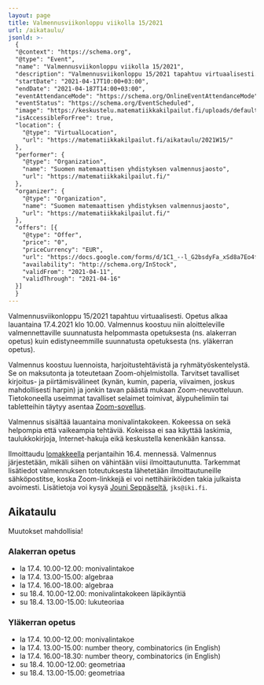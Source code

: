 ```yaml
---
layout: page
title: Valmennusviikonloppu viikolla 15/2021
url: /aikataulu/
jsonld: >-
  {
  "@context": "https://schema.org",
  "@type": "Event",
  "name": "Valmennusviikonloppu viikolla 15/2021",
  "description": "Valmennusviikonloppu 15/2021 tapahtuu virtuaalisesti. Tilaisuus alkaa lauantaina 17.4.2021 klo 10.00 ja jatkuu sunnuntaina. Valmennus on maksutonta.",
  "startDate": "2021-04-17T10:00+03:00",
  "endDate": "2021-04-187T14:00+03:00",
  "eventAttendanceMode": "https://schema.org/OnlineEventAttendanceMode",
  "eventStatus": "https://schema.org/EventScheduled",
  "image": "https://keskustelu.matematiikkakilpailut.fi/uploads/default/original/1X/903d26f2a2a48285467275e06546a35b2f203482.png",
  "isAccessibleForFree": true,
  "location": {
    "@type": "VirtualLocation",
    "url": "https://matematiikkakilpailut.fi/aikataulu/2021W15/"
  },
  "performer": {
    "@type": "Organization",
    "name": "Suomen matemaattisen yhdistyksen valmennusjaosto",
    "url": "https://matematiikkakilpailut.fi/"
  },
  "organizer": {
    "@type": "Organization",
    "name": "Suomen matemaattisen yhdistyksen valmennusjaosto",
    "url": "https://matematiikkakilpailut.fi/"
  },
  "offers": [{
    "@type": "Offer",
    "price": "0",
    "priceCurrency": "EUR",
    "url": "https://docs.google.com/forms/d/1C1_--l_G2bsdyFa_xSd8a7Eo4fL4x4Aiq99RmfzCk7s/viewform?hl=fi",
    "availability": "http://schema.org/InStock",
    "validFrom": "2021-04-11",
    "validThrough": "2021-04-16"
  }]
  }
---
```


Valmennusviikonloppu 15/2021 tapahtuu virtuaalisesti.
Opetus alkaa lauantaina 17.4.2021 klo 10.00.
Valmennus koostuu niin aloitteleville valmennettaville
suunnatusta helpommasta opetuksesta (ns. alakerran opetus)
kuin edistyneemmille suunnatusta opetuksesta (ns. yläkerran opetus).

Valmennus koostuu luennoista, harjoitustehtävistä ja
ryhmätyöskentelystä. Se on maksutonta ja toteutetaan Zoom-ohjelmistolla.
Tarvitset tavalliset kirjoitus- ja piirtämisvälineet (kynän, kumin, paperia,
viivaimen, joskus mahdollisesti harpin) ja jonkin tavan päästä mukaan
Zoom-neuvotteluun. Tietokoneella useimmat tavalliset selaimet toimivat,
älypuhelimiin tai tabletteihin täytyy asentaa [Zoom-sovellus](https://zoom.us/download).

Valmennus sisältää lauantaina monivalintakokeen.
Kokeessa on sekä helpompia että vaikeampia tehtäviä.
Kokeissa ei saa käyttää laskimia, taulukkokirjoja, Internet-hakuja
eikä keskustella kenenkään kanssa.

Ilmoittaudu [lomakkeella] perjantaihin 16.4. mennessä.
Valmennus järjestetään, mikäli siihen on vähintään viisi ilmoittautunutta.
Tarkemmat lisätiedot valmennuksen toteutuksesta lähetetään
ilmoittautuneille sähköpostitse, koska Zoom-linkkejä ei voi nettihäiriköiden
takia julkaista avoimesti.
Lisätietoja voi kysyä [Jouni Seppäseltä](mailto:jks@iki.fi), `jks@iki.fi`.

[lomakkeella]: https://docs.google.com/forms/d/1C1_--l_G2bsdyFa_xSd8a7Eo4fL4x4Aiq99RmfzCk7s/viewform?hl=fi


## Aikataulu

Muutokset mahdollisia!

### Alakerran opetus

- la 17.4. 10.00-12.00: monivalintakoe
- la 17.4. 13.00-15.00: algebraa
- la 17.4. 16.00-18.00: algebraa
- su 18.4. 10.00-12.00: monivalintakokeen läpikäyntiä
- su 18.4. 13.00-15.00: lukuteoriaa


### Yläkerran opetus

- la 17.4. 10.00-12.00: monivalintakoe
- la 17.4. 13.00-15.00: <span lang="en">number theory, combinatorics (in English)</span>
- la 17.4. 16.00-18.30: <span lang="en">number theory, combinatorics (in English)</span>
- su 18.4. 10.00-12.00: geometriaa
- su 18.4. 13.00-15.00: geometriaa
